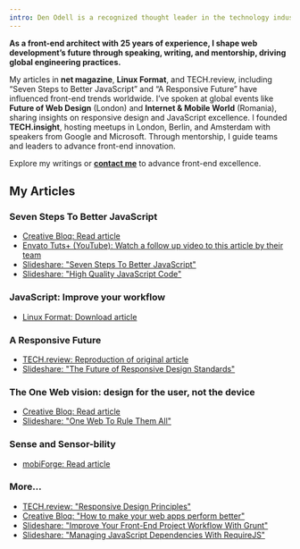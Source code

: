 ```yaml
---
intro: Den Odell is a recognized thought leader in the technology industry, known for shaping conversations around modern web development, digital innovation, and software best practices.
---
```


**As a front-end architect with 25 years of experience, I shape web development’s future through speaking, writing, and mentorship, driving global engineering practices.**

My articles in **net magazine**, **Linux Format**, and TECH.review, including “Seven Steps to Better JavaScript” and “A Responsive Future” have influenced front-end trends worldwide. I’ve spoken at global events like **Future of Web Design** (London) and **Internet & Mobile World** (Romania), sharing insights on responsive design and JavaScript excellence. I founded **TECH.insight**, hosting meetups in London, Berlin, and Amsterdam with speakers from Google and Microsoft. Through mentorship, I guide teams and leaders to advance front-end innovation.

Explore my writings or [**contact me**](https://linkedin.com/in/denodell) to advance front-end excellence.

## My Articles

### Seven Steps To Better JavaScript

- [Creative Bloq: Read article](https://www.creativebloq.com/netmag/7-steps-better-javascript-51411781)
- [Envato Tuts+ (YouTube): Watch a follow up video to this article by their team](https://youtu.be/HwOfj0krPlQ?si=uuPBVv246_n_5k5K)
- [Slideshare: "Seven Steps To Better JavaScript"](https://www.slideshare.net/slideshow/seven-steps-to-better-javascript/32578285)
- [Slideshare: "High Quality JavaScript Code"](https://www.slideshare.net/slideshow/highquality-javascript-code/24643747)

### JavaScript: Improve your workflow

- [Linux Format: Download article](https://denodell.com/assets/pdf/lxf183-improve-your-workflow.pdf)

### A Responsive Future

- [TECH.review: Reproduction of original article](/thought-leadership/a-responsive-future/)
- [Slideshare: "The Future of Responsive Design Standards"](https://www.slideshare.net/slideshow/the-future-of-responsive-design-standards-47510060/47510060)

### The One Web vision: design for the user, not the device

- [Creative Bloq: Read article](https://www.creativebloq.com/netmag/one-web-vision-design-user-not-device-21410556)
- [Slideshare: "One Web To Rule Them All"](https://www.slideshare.net/slideshow/one-web-to-rule-them-all/27009506)

### Sense and Sensor-bility

- [mobiForge: Read article](https://mobiforge.com/design-development/sense-and-sensor-bility-access-mobile-device-sensors-with-javascript)

### More…

- [TECH.review: "Responsive Design Principles"](/thought-leadership/responsive-design-principles/)
- [Creative Bloq: "How to make your web apps perform better"](https://www.creativebloq.com/javascript/boost-web-app-performance-requirejs-11135294)
- [Slideshare: "Improve Your Front-End Project Workflow With Grunt"](https://www.slideshare.net/denodell/improve-your-frontend-project-workflow-with-grunt)
- [Slideshare: "Managing JavaScript Dependencies With RequireJS"](https://www.slideshare.net/slideshow/managing-javascript-dependencies-with-requirejs/16918271)
